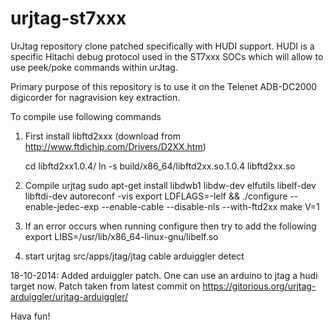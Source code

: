 urjtag-st7xxx
=============

UrJtag repository clone patched specifically with HUDI support. HUDI is a specific Hitachi debug protocol used in 
the ST7xxx SOCs which will allow to use peek/poke commands within urJtag.

Primary purpose of this repository is to use it on the Telenet ADB-DC2000 digicorder for nagravision key extraction.

To compile use following commands

1. First install libftd2xxx (download from http://www.ftdichip.com/Drivers/D2XX.htm)
 
    cd libftd2xx1.0.4/
    ln -s build/x86_64/libftd2xx.so.1.0.4 libftd2xx.so

2. Compile urjtag
    sudo apt-get install libdwb1 libdw-dev elfutils libelf-dev libftdi-dev
    autoreconf -vis
    export LDFLAGS=-lelf && ./configure --enable-jedec-exp --enable-cable --disable-nls --with-ftd2xx
    make V=1

3. If an error occurs when running configure then try to add the following
    export LIBS=/usr/lib/x86_64-linux-gnu/libelf.so

4. start urjtag
    src/apps/jtag/jtag
    cable arduiggler
    detect

18-10-2014: Added arduiggler patch. One can use an arduino to jtag a hudi target now. Patch taken from latest commit on https://gitorious.org/urjtag-arduiggler/urjtag-arduiggler/

    
  
    
   

Hava fun!
